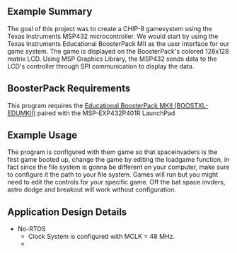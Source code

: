## Example Summary
The goal of this project was to create a CHIP-8 gamesystem using the Texas Instruments MSP432 microcontroller. We would start by using the Texas Instruments Educational BoosterPack MII as the user interface for our game system. The game is displayed on the BoosterPack's colored 128x128 matrix LCD. Using MSP Graphics Library, the MSP432 sends data to the LCD's controller through SPI communication to display the data.
## BoosterPack Requirements

This program requires the [Educational BoosterPack MKII (BOOSTXL-EDUMKII)](http://www.ti.com/tool/BOOSTXL-EDUMKII) paired with the MSP-EXP432P401R LaunchPad

## Example Usage

The program is configured with them game so that spaceinvaders is the first game booted up, change the game by editing the loadgame function, in fact since the file system is gonna be different on your computer, make sure to configure it the path to your file system. Games will run but you might need to edit the controls for your specific game. Off the bat space invders, astro dodge and breakout will work without configuration.

## Application Design Details

* No-RTOS
  * Clock System is configured with MCLK = 48 MHz.
  * 
  
